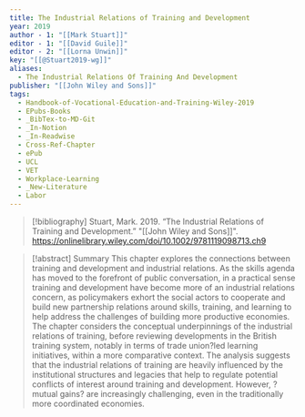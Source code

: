 ```yaml
---
title: The Industrial Relations of Training and Development
year: 2019
author - 1: "[[Mark Stuart]]"
editor - 1: "[[David Guile]]"
editor - 2: "[[Lorna Unwin]]"
key: "[[@Stuart2019-wg]]"
aliases:
  - The Industrial Relations Of Training And Development
publisher: "[[John Wiley and Sons]]"
tags:
  - Handbook-of-Vocational-Education-and-Training-Wiley-2019
  - EPubs-Books
  - _BibTex-to-MD-Git
  - _In-Notion
  - _In-Readwise
  - Cross-Ref-Chapter
  - ePub
  - UCL
  - VET
  - Workplace-Learning
  - _New-Literature
  - Labor
---
```


> [!bibliography]
> Stuart, Mark. 2019. “The Industrial Relations of Training and Development.” "[[John Wiley and Sons]]". https://onlinelibrary.wiley.com/doi/10.1002/9781119098713.ch9

> [!abstract]
> Summary This chapter explores the connections between training and development and industrial relations. As the skills agenda has moved to the forefront of public conversation, in a practical sense training and development have become more of an industrial relations concern, as policymakers exhort the social actors to cooperate and build new partnership relations around skills, training, and learning to help address the challenges of building more productive economies. The chapter considers the conceptual underpinnings of the industrial relations of training, before reviewing developments in the British training system, notably in terms of trade union?led learning initiatives, within a more comparative context. The analysis suggests that the industrial relations of training are heavily influenced by the institutional structures and legacies that help to regulate potential conflicts of interest around training and development. However, ?mutual gains? are increasingly challenging, even in the traditionally more coordinated economies.